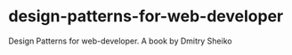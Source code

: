 design-patterns-for-web-developer
=================================

Design Patterns for web-developer. A book by Dmitry Sheiko